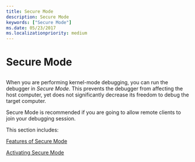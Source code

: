 ```yaml
---
title: Secure Mode
description: Secure Mode
keywords: ["Secure Mode"]
ms.date: 05/23/2017
ms.localizationpriority: medium
---
```


# Secure Mode


## <span id="ddk_secure_mode_dbg"></span><span id="DDK_SECURE_MODE_DBG"></span>


When you are performing kernel-mode debugging, you can run the debugger in *Secure Mode*. This prevents the debugger from affecting the host computer, yet does not significantly decrease its freedom to debug the target computer.

Secure Mode is recommended if you are going to allow remote clients to join your debugging session.

This section includes:

[Features of Secure Mode](features-of-secure-mode.md)

[Activating Secure Mode](activating-secure-mode.md)

 

 






